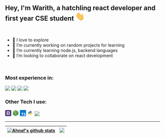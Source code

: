 ## Hey, I'm Warith, a hatchling react developer and first year CSE student <img src="https://raw.githubusercontent.com/ABSphreak/ABSphreak/master/gifs/Hi.gif" width="30px">

<br>

- 🔭 I love to explore
- 💬 I’m currently working on random projects for learning
- 🌱 I’m currently learning node.js, backend languages
- 👯 I’m looking to collaborate on react development

<br>

### Most experience in:
<code><img height="20" src="https://github.com/zumrudu-anka/zumrudu-anka/blob/master/images/javascript.svg"></code>
<code><img height="20" src="https://github.com/zumrudu-anka/zumrudu-anka/blob/master/images/react-original.svg"></code>
<code><img height="20" src="https://github.com/zumrudu-anka/zumrudu-anka/blob/master/images/html5.svg"></code>
<code><img height="20" src="https://github.com/zumrudu-anka/zumrudu-anka/blob/master/images/css.svg"></code>

### Other Tech I use:
<code><img height="20" src="https://raw.githubusercontent.com/github/explore/80688e429a7d4ef2fca1e82350fe8e3517d3494d/topics/bootstrap/bootstrap.png"></code>
<code><img height="20" src="https://raw.githubusercontent.com/github/explore/80688e429a7d4ef2fca1e82350fe8e3517d3494d/topics/nodejs/nodejs.png"></code>
<code><img height="20" src="https://raw.githubusercontent.com/github/explore/80688e429a7d4ef2fca1e82350fe8e3517d3494d/topics/typescript/typescript.png"></code>
<code><img height="20" src="https://raw.githubusercontent.com/github/explore/80688e429a7d4ef2fca1e82350fe8e3517d3494d/topics/python/python.png"></code>
<code><img height="20" src="https://raw.githubusercontent.com/rahul-jha98/github_readme_icons/main/language_and_tools/square/figma/figma.svg"></code>

---


| <a href="https://github.com/anuraghazra/github-readme-stats"><img align="center" src="https://github-readme-stats.vercel.app/api?username=ahnafwarith&show_icons=true&theme=gotham" alt="Ahnaf's github stats" /></a> | <a href="https://github.com/anuraghazra/github-readme-stats"><img align="center" src="https://github-readme-stats.vercel.app/api/top-langs/?username=ahnafwarith&layout=compact&theme=gotham&hide_border=true" /></a> |
| ---------------------------------------------------------------------------------------------------------------------------------------------------------------------------------------------------------------------------------------------------------------- | -----------------------------------------------------------------------------------------------------------------------------------------------------------------------------------------------------------
